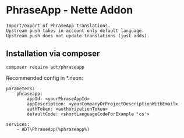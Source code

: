 PhraseApp - Nette Addon
============

````
Import/export of PhraseApp translations.
Upstream push takes in account only default language.
Upstream push does not update translations (just adds).
````

Installation via composer
------------

````
composer require adt/phraseapp
````

Recommended config in *.neon:

````
parameters:
	phraseapp:
		appId: <yourPhraseAppId>
		appDescription: <yourCompanyOrProjectDescriptionWithEmail>
		authToken: <authorizationToken>
		defaultCode: <shortLanguageCodeForExample 'cs'>

services:
	- ADT\PhraseApp(%phraseapp%)
````
